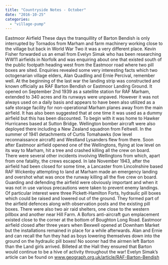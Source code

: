 ```yaml
---
title: "Countryside Notes - October"
date: "2016-10-25"
categories: 
  - "village-pump"
---
```


Eastmoor Airfield These days the tranquillity of Barton Bendish is only interrupted by Tornados from Marham and farm machinery working close to the village but back in World War Two it was a very different place. Kevin Fisher forwarded us an email from Evelyn Simak who has been researching WW11 airfields in Norfolk and was enquiring about one that existed south of the public footpath heading west from the Eastmoor road where two pill boxes are sited. Enquiries revealed some very interesting facts which two octogenarian village elders, Alan Quadling and Ernie Percival, remember well. At the beginning of the last war the landing strip was constructed and known officially as RAF Barton Bendish or Eastmoor Landing Ground. It opened on September 2nd 1939 as a satellite station for RAF Marham, extended to 340 acres and its runways were unpaved. However it was not always used on a daily basis and appears to have been also utilized as a safe storage facility for non-operational Marham planes away from the main airfield. It has also been suggested that at one time it was used as a dummy airfield but this has been discounted. To begin with it was home to Hawker Hurricanes based at Sutton Bridge. Wellington bomber aircraft were also deployed there including a New Zealand squadron from Feltwell. In the summer of 1941 detachments of Curtis Tomahawks (low level reconnaissance aircraft) and Westland Lysanders flew from there. Soon after Eastmoor airfield opened one of the Wellingtons, flying at low level on its way to Marham, hit a tree and crashed killing all the crew on board. There were several other incidents involving Wellingtons from which, apart from one fatality, the crews escaped. In late November 1943, after the airfield had been closed for some time, a Lancaster from Lincolnshire based RAF Wickenby attempting to land at Marham made an emergency landing and overshot what was once the runway killing all the five crew on board. Guarding and defending the airfield were obviously important and when it was not in use various precautions were taken to prevent enemy landings. Of particular interest were three Pickett-Hamilton Forts, hydraulic pill boxes which could be raised and lowered out of the ground. They formed part of the airfield defences along with observation posts and the existing pill boxes. There were also two air raid shelters, one close to the western pillbox and another near Hill Farm. A Bofors anti-aircraft gun emplacement existed close to the corner at the bottom of Boughton Long Road. Eastmoor airfield closed after three years when Bexwell opened at Downham Market but the installations remained in place for a while afterwards. Alan and Ernie and can recall the fun they had as boys lowering themselves down into the ground on the hydraulic pill boxes! No sooner had the airmen left Barton than the Land girls arrived. Billeted at the Hall they ensured that Barton would continue to be a hive of activity throughout the war! Evelyn Simak’s article can be found on www.geograph.org.uk/article/RAF-Barton-Bendish
